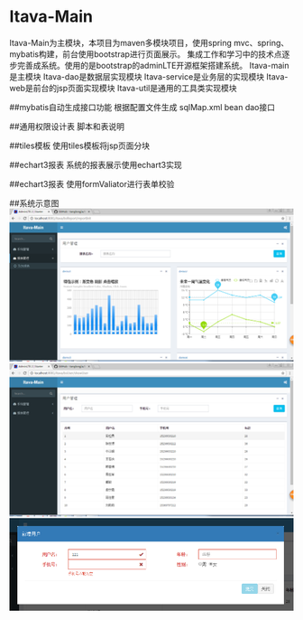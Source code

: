 # Itava-Main
Itava-Main为主模块，本项目为maven多模块项目，使用spring mvc、spring、mybatis构建，前台使用bootstrap进行页面展示。
集成工作和学习中的技术点逐步完善成系统。使用的是bootstrap的adminLTE开源框架搭建系统。
Itava-main是主模块
Itava-dao是数据层实现模块
Itava-service是业务层的实现模块
Itava-web是前台的jsp页面实现模块
Itava-util是通用的工具类实现模块

##mybatis自动生成接口功能
根据配置文件生成 sqlMap.xml bean dao接口

##通用权限设计表
脚本和表说明

##tiles模板
使用tiles模板将jsp页面分块

##echart3报表
系统的报表展示使用echart3实现

##echart3报表
使用formValiator进行表单校验

##系统示意图
![用户示例](https://github.com/tanglongjia/Itava-Main/blob/master/Itava-web/1.png)
![报表示例](https://github.com/tanglongjia/Itava-Main/blob/master/Itava-web/2.png)
![表单校验](https://github.com/tanglongjia/Itava-Main/blob/master/Itava-web/3.png)
